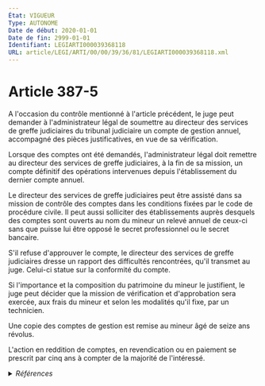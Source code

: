 ```yaml
---
État: VIGUEUR
Type: AUTONOME
Date de début: 2020-01-01
Date de fin: 2999-01-01
Identifiant: LEGIARTI000039368118
URL: article/LEGI/ARTI/00/00/39/36/81/LEGIARTI000039368118.xml
---
```


<h1>Article 387-5</h1>

A l'occasion du contrôle mentionné à l'article précédent, le juge peut demander
à l'administrateur légal de soumettre au directeur des services de greffe
judiciaires du tribunal judiciaire un compte de gestion annuel, accompagné des
pièces justificatives, en vue de sa vérification.<br />

Lorsque des comptes ont été demandés, l'administrateur légal doit remettre au
directeur des services de greffe judiciaires, à la fin de sa mission, un compte
définitif des opérations intervenues depuis l'établissement du dernier compte
annuel.<br />

Le directeur des services de greffe judiciaires peut être assisté dans sa
mission de contrôle des comptes dans les conditions fixées par le code de
procédure civile. Il peut aussi solliciter des établissements auprès desquels
des comptes sont ouverts au nom du mineur un relevé annuel de ceux-ci sans que
puisse lui être opposé le secret professionnel ou le secret bancaire.<br />

S'il refuse d'approuver le compte, le directeur des services de greffe
judiciaires dresse un rapport des difficultés rencontrées, qu'il transmet au
juge. Celui-ci statue sur la conformité du compte.<br />

Si l'importance et la composition du patrimoine du mineur le justifient, le juge
peut décider que la mission de vérification et d'approbation sera exercée, aux
frais du mineur et selon les modalités qu'il fixe, par un technicien.<br />

Une copie des comptes de gestion est remise au mineur âgé de seize ans
révolus.<br />

L'action en reddition de comptes, en revendication ou en paiement se prescrit
par cinq ans à compter de la majorité de l'intéressé.


<details>
  <summary><em>Références</em></summary>

  <h2>Articles faisant référence à l'article</h2>
  
  <ul>
    <li>
      <a href="https://legal.tricoteuses.fr//redirection/LEGIARTI000039110945?vers=git&vers=legifrance">Ordonnance n° 2019-964 du 18 septembre 2019 prise en application de la loi n° 2019-222 du 23 mars 2019 de programmation 2018-2022 et de réforme pour la justice - article 35 PARTIELLEMENT_MODIF VIGUEUR_DIFF, en vigueur depuis le 2020-01-01</a> MODIFICATION cible
    </li>
  </ul>
  
  <h2>Références faites par l'article</h2>
  
  <ul>
    <li>
      2019-09-18 MODIFICATION source <a href="https://legal.tricoteuses.fr//redirection/LEGIARTI000039110945?vers=git&vers=legifrance">Ordonnance n° 2019-964 du 18 septembre 2019 prise en application de la loi n° 2019-222 du 23 mars 2019 de programmation 2018-2022 et de réforme pour la justice - article 35 PARTIELLEMENT_MODIF VIGUEUR_DIFF, en vigueur depuis le 2020-01-01</a>
    </li>
    <li>
      2999-01-01 CITATION cible <a href="https://legal.tricoteuses.fr//redirection/LEGIARTI000031345476?vers=git&vers=legifrance">Code civil - article 413-5 AUTONOME VIGUEUR, en vigueur depuis le 2016-01-01</a>
    </li>
    <li>
      2999-01-01 CITATION cible <a href="https://legal.tricoteuses.fr//redirection/LEGIARTI000032105174?vers=git&vers=legifrance">Code de procédure civile - article 1180-12 AUTONOME VIGUEUR, en vigueur depuis le 2016-02-26</a>
    </li>
  </ul>
</details>

